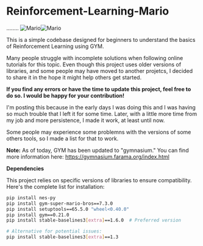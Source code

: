 # Reinforcement-Learning-Mario
........ ![Mario](https://github.com/user-attachments/assets/9fe4cd5f-95bd-429f-a9fc-08a23044ae0e)![Mario](https://github.com/user-attachments/assets/9fe4cd5f-95bd-429f-a9fc-08a23044ae0e)

This is a simple codebase designed for beginners to understand the basics of Reinforcement Learning using GYM.

Many people struggle with incomplete solutions when following online tutorials for this topic. Even though this project uses older versions of libraries, and some people may have moved to another projetcs, I decided to share it in the hope it might help others get started.

**If you find any errors or have the time to update this project, feel free to do so. I would be happy for your contribution!**

I'm posting this because in the early days I was doing this and I was having so much trouble that I left it for some time. Later, with a little more time from my job and more persistence, I made it work, at least until now.

Some people may experience some problemns with the versions of some others tools, so I made a list for that to work.

**Note:** As of today, GYM has been updated to "gymnasium." You can find more information here: https://gymnasium.farama.org/index.html

**Dependencies**

This project relies on specific versions of libraries to ensure compatibility. Here's the complete list for installation:

```bash
pip install nes-py
pip install gym-super-mario-bros==7.3.0
pip install setuptools==65.5.0 "wheel<0.40.0"
pip install gym==0.21.0
pip install stable-baselines3[extra]==1.6.0  # Preferred version

# Alternative for potential issues:
pip install stable-baselines3[extra]==1.3 
